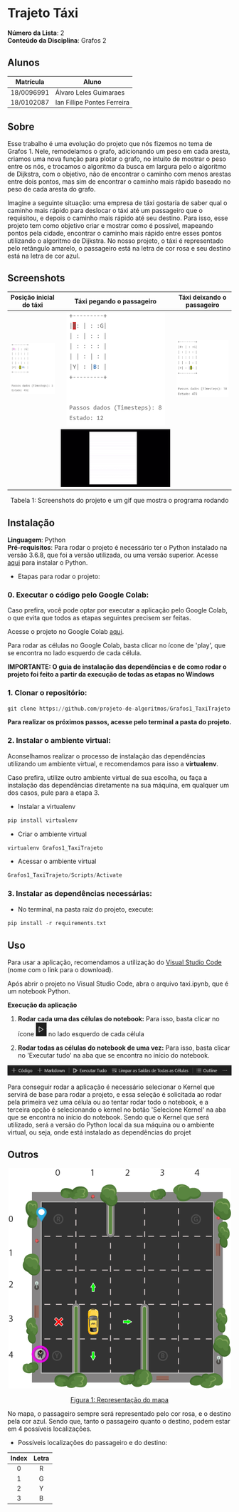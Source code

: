 # Trajeto Táxi

**Número da Lista**: 2<br>
**Conteúdo da Disciplina**: Grafos 2<br>

## Alunos
|Matrícula | Aluno |
| -- | -- |
| 18/0096991  |  Álvaro Leles Guimaraes |
| 18/0102087  |  Ian Fillipe Pontes Ferreira |

## Sobre

Esse trabalho é uma evolução do projeto que nós fizemos no tema de Grafos 1. Nele, remodelamos o grafo, adicionando um peso em cada aresta, criamos uma nova função para plotar o grafo, no intuito de mostrar o peso entre os nós, e trocamos o algoritmo da busca em largura pelo o algoritmo de Dijkstra, com o objetivo, não de encontrar o caminho com menos arestas entre dois pontos, mas sim de encontrar o caminho mais rápido baseado no peso de cada aresta do grafo. 

Imagine a seguinte situação: uma empresa de táxi gostaria de saber qual o caminho mais rápido para deslocar o táxi até um passageiro que o requisitou, e depois o caminho mais rápido até seu destino.
Para isso, esse projeto tem como objetivo criar e mostrar como é possível, mapeando pontos pela cidade, encontrar o caminho mais rápido entre esses pontos utilizando o algoritmo de Dijkstra.
No nosso projeto, o táxi é representado pelo retângulo amarelo, o passageiro está na letra de cor rosa e seu destino está na letra de cor azul. 

## Screenshots
Posição inicial do táxi | Táxi pegando o passageiro | Táxi deixando o passageiro
:---------: | :------: | :-------:
![imagem](assets/inicio.PNG) | ![imagem](assets/meio.PNG) | ![imagem](assets/fim.PNG)
|  | ![imagem](assets/taxi.gif) |

<div align="center">
Tabela 1: Screenshots do projeto e um gif que mostra o programa rodando
</div>

## Instalação 
**Linguagem**: Python<br>
**Pré-requisitos**: Para rodar o projeto é necessário ter o Python instalado na versão 3.6.8, que foi a versão utilizada, ou uma versão superior. Acesse <a href="https://www.python.org" target="_blank">aqui</a> para instalar o Python.

- Etapas para rodar o projeto:

### **0. Executar o código pelo Google Colab:**

Caso prefira, você pode optar por executar a aplicação pelo Google Colab, o que evita que todos as etapas seguintes precisem ser feitas.

Acesse o projeto no Google Colab <a href="https://colab.research.google.com/drive/1919RIjGdcbW84gzR9FvNqjF8cRcANIlq?usp=sharing" target="_blank">aqui</a>.

Para rodar as células no Google Colab, basta clicar no ícone de 'play', que se encontra no lado esquerdo de cada célula.

**IMPORTANTE: O guia de instalação das dependências e de como rodar o projeto foi feito a partir da execução de todas as etapas no Windows**

### **1. Clonar o repositório:**

```python
git clone https://github.com/projeto-de-algoritmos/Grafos1_TaxiTrajeto.git
```

**Para realizar os próximos passos, acesse pelo terminal a pasta do projeto.**

### **2. Instalar o ambiente virtual:**

Aconselhamos realizar o processo de instalação das dependências utilizando um ambiente virtual, e recomendamos para isso a **virtualenv**. 

Caso prefira, utilize outro ambiente virtual de sua escolha, ou faça a instalação das dependências diretamente na sua máquina, em qualquer um dos casos, pule para a etapa 3.

- Instalar a virtualenv
```python
pip install virtualenv
```

- Criar o ambiente virtual
```python
virtualenv Grafos1_TaxiTrajeto
```

- Acessar o ambiente virtual
```python
Grafos1_TaxiTrajeto/Scripts/Activate
```

### **3. Instalar as dependências necessárias:** 

- No terminal, na pasta raiz do projeto, execute: 
```python
pip install -r requirements.txt
```

## Uso 

Para usar a aplicação, recomendamos a utilização do [Visual Studio Code](https://code.visualstudio.com/download) (nome com o link para o download).

Após abrir o projeto no Visual Studio Code, abra o arquivo taxi.ipynb, que é um notebook Python.

**Execução da aplicação**

1. **Rodar cada uma das células do notebook:** Para isso, basta clicar no ícone ![imagem](assets/rodar_celula.PNG) no lado esquerdo de cada célula

2. **Rodar todas as células do notebook de uma vez:** Para isso, basta clicar no 'Executar tudo' na aba que se encontra no início do notebook.

![imagem](assets/rodar_notebook.PNG)

Para conseguir rodar a aplicação é necessário selecionar o Kernel que servirá de base para rodar a projeto, e essa seleção é solicitada ao rodar pela primeira vez uma célula ou ao tentar rodar todo o notebook, e a terceira opção é selecionando o kernel no botão 'Selecione Kernel' na aba que se encontra no início do notebook. Sendo que o Kernel que será utilizado, será a versão do Python local da sua máquina ou o ambiente virtual, ou seja, onde está instalado as dependências do projet

## Outros 

<div align="center">

![imagem](assets/taxienv.png)

[Figura 1: Representação do mapa](./assets/taxienv.png)

</div>

No mapa, o passageiro sempre será representado pelo cor rosa, e o destino pela cor azul. Sendo que, tanto o passageiro quanto o destino, podem estar em 4 possíveis localizações.

- Possíveis localizações do passageiro e do destino:

|Index|Letra
|:---:|:---:|
|  0 | R  |   
| 1  | G  |   
| 2  | Y  |  
| 3  | B  |  





